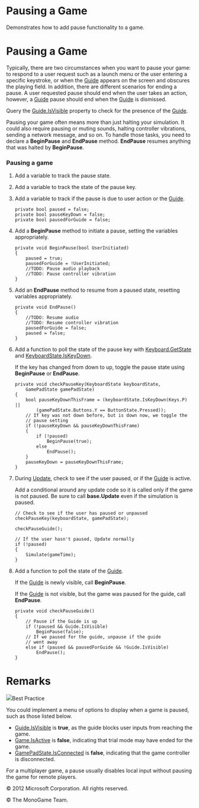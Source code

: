 

# Pausing a Game

Demonstrates how to add pause functionality to a game.

# Pausing a Game

Typically, there are two circumstances when you want to pause your game: to respond to a user request such as a launch menu or the user entering a specific keystroke, or when the [Guide](xref:Microsoft.Xna.Framework.GamerServices.Guide) appears on the screen and obscures the playing field. In addition, there are different scenarios for ending a pause. A user requested pause should end when the user takes an action, however, a [Guide](xref:Microsoft.Xna.Framework.GamerServices.Guide) pause should end when the [Guide](xref:Microsoft.Xna.Framework.GamerServices.Guide) is dismissed.

Query the [Guide.IsVisible](xref:Microsoft.Xna.Framework.GamerServices.Guide.IsVisible) property to check for the presence of the [Guide](xref:Microsoft.Xna.Framework.GamerServices.Guide).

Pausing your game often means more than just halting your simulation. It could also require pausing or muting sounds, halting controller vibrations, sending a network message, and so on. To handle those tasks, you need to declare a **BeginPause** and **EndPause** method. **EndPause** resumes anything that was halted by **BeginPause**.

### Pausing a game

1.  Add a variable to track the pause state.
    
2.  Add a variable to track the state of the pause key.
    
3.  Add a variable to track if the pause is due to user action or the [Guide](xref:Microsoft.Xna.Framework.GamerServices.Guide).
    
    ```
    private bool paused = false;
    private bool pauseKeyDown = false;
    private bool pausedForGuide = false;
    ```
                        
    
4.  Add a **BeginPause** method to initiate a pause, setting the variables appropriately.
    
    ```
    private void BeginPause(bool UserInitiated)
    {
        paused = true;
        pausedForGuide = !UserInitiated;
        //TODO: Pause audio playback
        //TODO: Pause controller vibration
    }
    ```
                        
    
5.  Add an **EndPause** method to resume from a paused state, resetting variables appropriately.
    
    ```
    private void EndPause()
    {
        //TODO: Resume audio
        //TODO: Resume controller vibration
        pausedForGuide = false;
        paused = false;
    }
    ```
                        
    
6.  Add a function to poll the state of the pause key with [Keyboard.GetState](xref:MXFI.Keyboard.GetState) and [KeyboardState.IsKeyDown](xref:Microsoft.Xna.Framework.Input.KeyboardState.IsKeyDown).
    
    If the key has changed from down to up, toggle the pause state using **BeginPause** or **EndPause**.
    
    ```
    private void checkPauseKey(KeyboardState keyboardState,
        GamePadState gamePadState)
    {
        bool pauseKeyDownThisFrame = (keyboardState.IsKeyDown(Keys.P) ||
            (gamePadState.Buttons.Y == ButtonState.Pressed));
        // If key was not down before, but is down now, we toggle the
        // pause setting
        if (!pauseKeyDown && pauseKeyDownThisFrame)
        {
            if (!paused)
                BeginPause(true);
            else
                EndPause();
        }
        pauseKeyDown = pauseKeyDownThisFrame;
    }
    ```
                        
    
7.  During [Update](xref:Microsoft.Xna.Framework.Game.Update), check to see if the user paused, or if the [Guide](xref:Microsoft.Xna.Framework.GamerServices.Guide) is active.
    
    Add a conditional around any update code so it is called only if the game is not paused. Be sure to call **base.Update** even if the simulation is paused.
    
    ```
    // Check to see if the user has paused or unpaused
    checkPauseKey(keyboardState, gamePadState);
    
    checkPauseGuide();
    
    // If the user hasn't paused, Update normally
    if (!paused)
    {
        Simulate(gameTime);
    }
    ```
                        
    
8.  Add a function to poll the state of the [Guide](xref:Microsoft.Xna.Framework.GamerServices.Guide).
    
    If the [Guide](xref:Microsoft.Xna.Framework.GamerServices.Guide) is newly visible, call **BeginPause**.
    
    If the [Guide](xref:Microsoft.Xna.Framework.GamerServices.Guide) is not visible, but the game was paused for the guide, call **EndPause**.
    
    ```
    private void checkPauseGuide()
    {
        // Pause if the Guide is up
        if (!paused && Guide.IsVisible)
            BeginPause(false);
        // If we paused for the guide, unpause if the guide
        // went away
        else if (paused && pausedForGuide && !Guide.IsVisible)
            EndPause();
    }
    ```
                        
    

# Remarks

![](bp.gif)Best Practice

You could implement a menu of options to display when a game is paused, such as those listed below.

*   [Guide.IsVisible](xref:Microsoft.Xna.Framework.GamerServices.Guide.IsVisible) is **true**, as the guide blocks user inputs from reaching the game.
*   [Game.IsActive](xref:Microsoft.Xna.Framework.Game.IsActive) is **false**, indicating that trial mode may have ended for the game.
*   [GamePadState.IsConnected](xref:Microsoft.Xna.Framework.Input.GamePadState.IsConnected) is **false**, indicating that the game controller is disconnected.

For a multiplayer game, a pause usually disables local input without pausing the game for remote players.

© 2012 Microsoft Corporation. All rights reserved.  

© The MonoGame Team.
